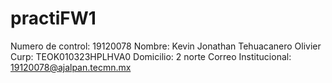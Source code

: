 # practiFW1
Numero de control: 19120078
Nombre: Kevin Jonathan Tehuacanero Olivier
Curp: TEOK010323HPLHVA0
Domicilio: 2 norte 
Correo Institucional: 19120078@ajalpan.tecmn.mx